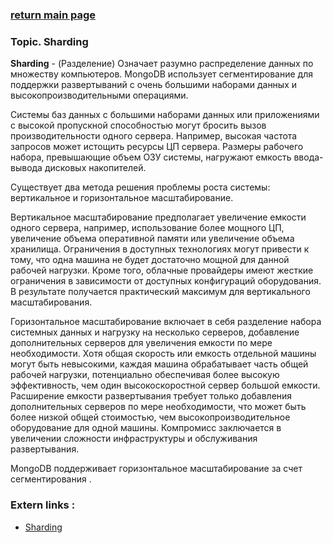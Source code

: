 ### [return main page](../README.md)

### Topic. Sharding
**Sharding** - (Разделение) Означает разумно распределение данных по множеству компьютеров. MongoDB использует сегментирование для поддержки развертываний с очень большими наборами данных и высокопроизводительными операциями. 

Системы баз данных с большими наборами данных или приложениями с высокой пропускной способностью могут бросить вызов производительности одного сервера. Например, высокая частота запросов может истощить ресурсы ЦП сервера. Размеры рабочего набора, превышающие объем ОЗУ системы, нагружают емкость ввода-вывода дисковых накопителей.

Существует два метода решения проблемы роста системы: вертикальное и горизонтальное масштабирование.

Вертикальное масштабирование предполагает увеличение емкости одного сервера, например, использование более мощного ЦП, увеличение объема оперативной памяти или увеличение объема хранилища. Ограничения в доступных технологиях могут привести к тому, что одна машина не будет достаточно мощной для данной рабочей нагрузки. Кроме того, облачные провайдеры имеют жесткие ограничения в зависимости от доступных конфигураций оборудования. В результате получается практический максимум для вертикального масштабирования.

Горизонтальное масштабирование включает в себя разделение набора системных данных и нагрузку на несколько серверов, добавление дополнительных серверов для увеличения емкости по мере необходимости. Хотя общая скорость или емкость отдельной машины могут быть невысокими, каждая машина обрабатывает часть общей рабочей нагрузки, потенциально обеспечивая более высокую эффективность, чем один высокоскоростной сервер большой емкости. Расширение емкости развертывания требует только добавления дополнительных серверов по мере необходимости, что может быть более низкой общей стоимостью, чем высокопроизводительное оборудование для одной машины. Компромисс заключается в увеличении сложности инфраструктуры и обслуживания развертывания.

MongoDB поддерживает горизонтальное масштабирование за счет сегментирования .

### Extern links :
* [Sharding](https://www.mongodb.com/docs/manual/sharding/)
